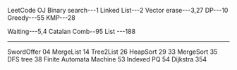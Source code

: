 LeetCode OJ
Binary search---1
Linked List---2
Vector erase---3,27
DP---10
Greedy---55
KMP---28

Waiting---5,4
Catalan Comb--95
List ---188

---

SwordOffer 04
MergeList 14
Tree2List 26
HeapSort 29 33
MergeSort 35
DFS tree 38
Finite Automata Machine 53
Indexed PQ 54
Dijkstra 354

